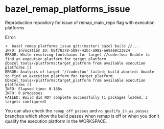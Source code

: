 # bazel_remap_platforms_issue
Reproduction repository for issue of remap_main_repo flag with execution platforms 

Error:  
```
➜  bazel_remap_platforms_issue git:(master) bazel build //...                 
INFO: Invocation ID: b8f78378-5b97-42bc-a982-ae9aa9c23824
ERROR: While resolving toolchains for target //code:foo: Unable to find an execution platform for target platform @bazel_tools//platforms:target_platform from available execution platforms []
ERROR: Analysis of target '//code:foo' failed; build aborted: Unable to find an execution platform for target platform @bazel_tools//platforms:target_platform from available execution platforms []
INFO: Elapsed time: 0.188s
INFO: 0 processes.
FAILED: Build did NOT complete successfully (1 packages loaded, 3 targets configured)
``` 

You can also check the `remap_off_passes` and `no_qualify_in_ws_passes` branches which show the build passes when remap is off or when you don't qualify the execution platform in the WORKSPACE.
